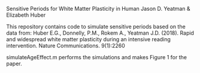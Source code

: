 Sensitive Periods for White Matter Plasticity in Human
Jason D. Yeatman & Elizabeth Huber

This repository contains code to simulate sensitive periods based on the data from:
    Huber E.G., Donnelly, P.M., Rokem A., Yeatman J.D. (2018).
    Rapid and widespread white matter plasticity during an intensive reading intervention. 
    Nature Communications. 9(1):2260

simulateAgeEffect.m performs the simulations and makes Figure 1 for the paper. 

